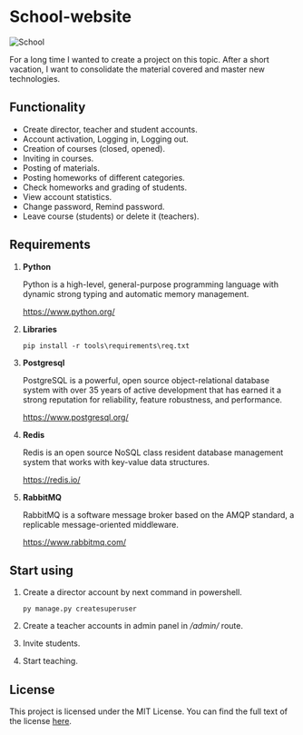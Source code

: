 # School-website

![School](https://image.mel.fm/i/v/v9QK4SCTny/590.png)

For a long time I wanted to create a project on this topic. After a short vacation, I want to consolidate the material covered and master new technologies.

## Functionality

- Create director, teacher and student accounts.
- Account activation, Logging in, Logging out.
- Creation of courses (closed, opened).
- Inviting in courses.
- Posting of materials.
- Posting homeworks of different categories.
- Check homeworks and grading of students.
- View account statistics.
- Change password, Remind password.
- Leave course (students) or delete it (teachers).

## Requirements

1. **Python**

   Python is a high-level, general-purpose programming language with dynamic strong typing and automatic memory management.

   https://www.python.org/

2. **Libraries**

   ``
   pip install -r tools\requirements\req.txt
   ``

3. **Postgresql**

   PostgreSQL is a powerful, open source object-relational database system with over 35 years of active development that has earned it a strong reputation for reliability, feature robustness, and performance.

   https://www.postgresql.org/

4. **Redis**

   Redis is an open source NoSQL class resident database management system that works with key-value data structures.

   https://redis.io/

5. **RabbitMQ**

   RabbitMQ is a software message broker based on the AMQP standard, a replicable message-oriented middleware.

   https://www.rabbitmq.com/

## Start using

1. Create a director account by next command in powershell.

   ``
   py manage.py createsuperuser
   ``

2. Create a teacher accounts in admin panel in */admin/* route.

3. Invite students.

4. Start teaching.

## License

This project is licensed under the MIT License. You can find the full text of the license [here](LICENSE).
